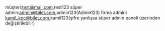 müşteri:test@mail.com,test123
süper admin:admin@bilet.com,admin123(Admin123)
firma admini kamil_koc@bilet.com,kamil123(şifre yanlışsa süper admin paneli üzerinden değiştirilebilir)
